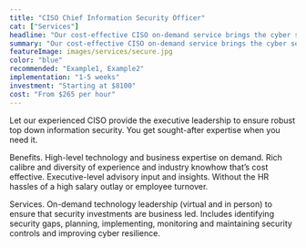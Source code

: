 ```yaml
---
title: "CISO Chief Information Security Officer"
cat: ["Services"]
headline: "Our cost-effective CISO on-demand service brings the cyber security expertise, leadership, and skills to help define, plan and execute a bespoke strategy."
summary: "Our cost-effective CISO on-demand service brings the cyber security expertise, leadership, and skills to help define, plan and execute a bespoke strategy"
featureImage: images/services/secure.jpg
color: "blue"
recommended: "Example1, Example2"
implementation: "1-5 weeks"
investment: "Starting at $8100"
cost: "From $265 per hour"
---
```


Let our experienced CISO provide the executive leadership to ensure robust top down information security. You get sought-after expertise when you need it.

Benefits. High-level technology and business expertise on demand. Rich calibre and diversity of experience and industry knowhow that’s cost effective. Executive-level advisory input and insights. Without the HR hassles of a high salary outlay or employee turnover.  

Services. On-demand technology leadership (virtual and in person) to ensure that security investments are business led. Includes identifying security gaps, planning,  implementing, monitoring and maintaining security controls and improving cyber resilience.
